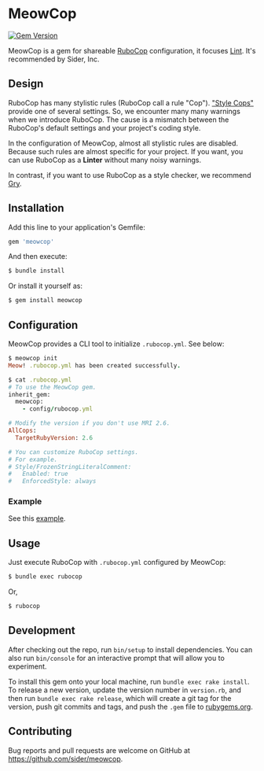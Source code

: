 # MeowCop

[![Gem Version](https://badge.fury.io/rb/meowcop.svg)](https://badge.fury.io/rb/meowcop)

MeowCop is a gem for shareable [RuboCop](https://www.rubocop.org) configuration, it focuses [Lint](https://en.wikipedia.org/wiki/Lint_(software)).
It's recommended by Sider, Inc.

## Design

RuboCop has many stylistic rules (RuboCop call a rule "Cop"). ["Style Cops"](https://www.rubocop.org/en/stable/cops_style/) provide one of several settings.
So, we encounter many many warnings when we introduce RuboCop. The cause is a mismatch between the RuboCop's default settings and your project's coding style.

In the configuration of MeowCop, almost all stylistic rules are disabled. Because such rules are almost specific for your project.
If you want, you can use RuboCop as a **Linter** without many noisy warnings.

In contrast, if you want to use RuboCop as a style checker, we recommend [Gry](https://github.com/pocke/gry).

## Installation

Add this line to your application's Gemfile:

```ruby
gem 'meowcop'
```

And then execute:

```sh
$ bundle install
```

Or install it yourself as:

```sh
$ gem install meowcop
```

## Configuration

MeowCop provides a CLI tool to initialize `.rubocop.yml`. See below:

```ruby
$ meowcop init
Meow! .rubocop.yml has been created successfully.

$ cat .rubocop.yml
# To use the MeowCop gem.
inherit_gem:
  meowcop:
    - config/rubocop.yml

# Modify the version if you don't use MRI 2.6.
AllCops:
  TargetRubyVersion: 2.6

# You can customize RuboCop settings.
# For example.
# Style/FrozenStringLiteralComment:
#   Enabled: true
#   EnforcedStyle: always
```

### Example

See this [example](examples/.rubocop.yml).

## Usage

Just execute RuboCop with `.rubocop.yml` configured by MeowCop:

```sh
$ bundle exec rubocop
```

Or,

```sh
$ rubocop
```

## Development

After checking out the repo, run `bin/setup` to install dependencies. You can also run `bin/console` for an interactive prompt that will allow you to experiment.

To install this gem onto your local machine, run `bundle exec rake install`. To release a new version, update the version number in `version.rb`, and then run `bundle exec rake release`, which will create a git tag for the version, push git commits and tags, and push the `.gem` file to [rubygems.org](https://rubygems.org).

## Contributing

Bug reports and pull requests are welcome on GitHub at <https://github.com/sider/meowcop>.

